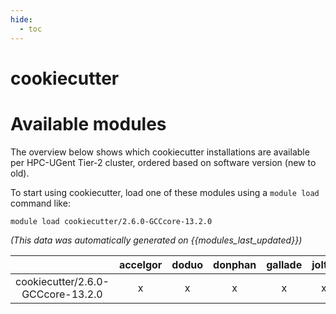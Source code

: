 ```yaml
---
hide:
  - toc
---
```


cookiecutter
============

# Available modules


The overview below shows which cookiecutter installations are available per HPC-UGent Tier-2 cluster, ordered based on software version (new to old).

To start using cookiecutter, load one of these modules using a `module load` command like:

```shell
module load cookiecutter/2.6.0-GCCcore-13.2.0
```

*(This data was automatically generated on {{modules_last_updated}})*  

| |accelgor|doduo|donphan|gallade|joltik|shinx|
| :---: | :---: | :---: | :---: | :---: | :---: | :---: |
|cookiecutter/2.6.0-GCCcore-13.2.0|x|x|x|x|x|x|
